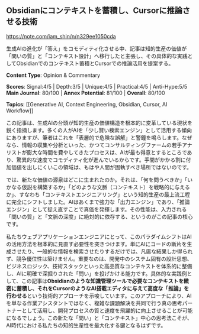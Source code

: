 ## Obsidianにコンテキストを蓄積し、Cursorに推論させる技術

https://note.com/iam_shin/n/n329ee1050cda

生成AIの進化が「答え」をコモディティ化させる中、記事は知的生産の価値が「問いの質」と「コンテキスト設計」へ移行したと主張し、その具体的な実践としてObsidianでのコンテキスト蓄積とCursorでの推論活用を提案する。

**Content Type**: Opinion & Commentary

**Scores**: Signal:4/5 | Depth:3/5 | Unique:4/5 | Practical:4/5 | Anti-Hype:5/5
**Main Journal**: 80/100 | **Annex Potential**: 81/100 | **Overall**: 80/100

**Topics**: [[Generative AI, Context Engineering, Obsidian, Cursor, AI Workflow]]

この記事は、生成AIの台頭が知的生産の価値構造を根本的に変革している現状を鋭く指摘します。多くの人がAIを「少し賢い検索エンジン」として活用する傾向にありますが、筆者はこれを「表層的で危険な誤解」と警鐘を鳴らします。なぜなら、情報の収集や分析といった、かつてコンサルティングファームの若手アナリストが膨大な時間を費やしてきたプロセスは、AIが最も得意とするところであり、驚異的な速度でコモディティ化が進んでいるからです。手間がかかる割に付加価値を出しにくいこの領域は、もはや人間が固執すべき場所ではないのです。

では、新たな価値の源泉はどこに生まれたのか。それは、「何を問うべきか」「いかなる仮説を構築するか」「どのような文脈（コンテキスト）を戦略的に与えるか」、すなわち「コンテキストエンジニアリング」という知的生産の最上流工程に完全にシフトしました。AIはあくまで強力な「出力エンジン」であり、「推論エンジン」として捉え直すことで真価を発揮します。その性能は、入力される「問いの質」と「文脈の深度」に絶対的に依存する、というのがこの記事の核心です。

私たちウェブアプリケーションエンジニアにとって、このパラダイムシフトはAIの活用方法を根本的に見直す必要性を突きつけます。単にAIにコードの断片を生成させたり、一般的な情報を検索させたりするだけでは、凡庸な結果しか得られず、競争優位性は築けません。重要なのは、開発中のシステム固有の設計思想、ビジネスロジック、技術スタックといった高品質なコンテキストを体系的に整備し、AIに明確で深掘りされた「問い」を投げかける能力です。具体的な実践例として、この記事は**Obsidianのような知識管理ツールで必要なコンテキストを緻密に蓄積し、それをCursorのようなAI搭載エディタに与えて高度な「推論」を行わせる**という技術的アプローチを示唆しています。このアプローチにより、AIを単なる作業アシスタントではなく、複雑な課題解決を共同で行う真の思考パートナーとして活用し、開発プロセスの質と速度を飛躍的に向上させることが可能になるでしょう。この新たな「問い」と「コンテキスト」中心の思考法こそが、AI時代における私たちの知的生産性を最大化する鍵となるはずです。